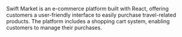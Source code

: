 Swift Market is an e-commerce platform built with React, offering customers a user-friendly interface to easily purchase travel-related products. The platform includes a shopping cart system, enabling customers to manage their purchases. 
